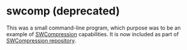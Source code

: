 # swcomp (deprecated)

This was a small command-line program, which purpose was to be an example of [SWCompression](https://github.com/tsolomko/SWCompression) capabilities.
It is now included as part of [SWCompression repository](https://github.com/tsolomko/SWCompression).